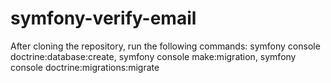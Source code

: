 # symfony-verify-email
After cloning the repository, run the following commands:
symfony console doctrine:database:create, 
symfony console make:migration, symfony console doctrine:migrations:migrate
